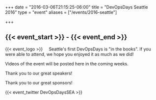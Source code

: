 +++
date = "2016-03-06T21:15:25-06:00"
title = "DevOpsDays Seattle 2016"
type = "event"
aliases = ["/events/2016-seattle"]


+++

## {{< event_start >}} - {{< event_end >}}

<div style="float: left; padding-right: 20px;">
  {{< event_logo >}}
</div>
Seattle's first DevOpsDays is "in the books". If you were able to attend, we hope you enjoyed it as much as we did!

Videos of the event will be posted here in the coming weeks. 

Thank you to our great speakers!

Thank you to our great sponsors!

{{< event_twitter DevOpsDaysSEA >}}

